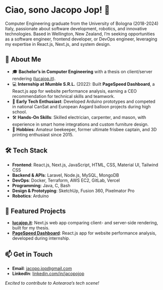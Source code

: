 # Ciao, sono Jacopo Jop! 👋

Computer Engineering graduate from the University of Bologna (2018-2024) Italy, passionate about software development, robotics, and innovative technologies. Based in Wellington, New Zealand, I’m seeking opportunities as a software engineer, frontend developer, or DevOps engineer, leveraging my expertise in React.js, Next.js, and system design.

## 🚀 About Me
- 🎓 **Bachelor’s in Computer Engineering** with a thesis on client/server rendering ([lucajop.it](https://github.com/JJop99/luca_jop)).
- 💻 **Internship at Mumble S.R.L.** (2022): Built **PageSpeed Dashboard**, a React.js app for website performance analysis, earning a CEO recommendation for technical skills and teamwork.
- 🤖 **Early Tech Enthusiast**: Developed Arduino prototypes and competed in national CanSat and European Asgard balloon projects during high school.
- 🛠 **Hands-On Skills**: Skilled electrician, carpenter, and mason, with experience in smart home integrations and custom furniture design.
- 🐝 **Hobbies**: Amateur beekeeper, former ultimate frisbee captain, and 3D printing enthusiast since 2015.

## 🛠 Tech Stack
- **Frontend**: React.js, Next.js, JavaScript, HTML, CSS, Material UI, Tailwind CSS
- **Backend & APIs**: Laravel, Node.js, MySQL, MongoDB
- **DevOps**: Docker, Terraform, AWS EC2, GitLab, Vercel
- **Programming**: Java, C, Bash
- **Design & Prototyping**: SketchUp, Fusion 360, Pixelmator Pro
- **Robotics**: Arduino

## 🌟 Featured Projects
- **[lucajop.it](https://github.com/JJop99/luca_jop)**: Next.js web app comparing client- and server-side rendering, built for my thesis.
- **[PageSpeed Dashboard](https://github.com/JJop99/pagespeed-dashboard)**: React.js app for website performance analysis, developed during internship.

## 📫 Get in Touch
- **Email**: jacopo.jop@gmail.com
- **LinkedIn**: [linkedin.com/in/jacopojop](https://linkedin.com/in/jacopo-jop)

*Excited to contribute to Aotearoa’s tech scene!*

